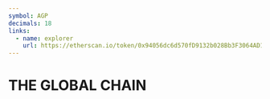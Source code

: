 ```yaml
---
symbol: AGP
decimals: 18
links:
  - name: explorer
    url: https://etherscan.io/token/0x94056dc6d570fD9132b028Bb3F3064AD141cF5D0
---
```


# THE GLOBAL CHAIN
